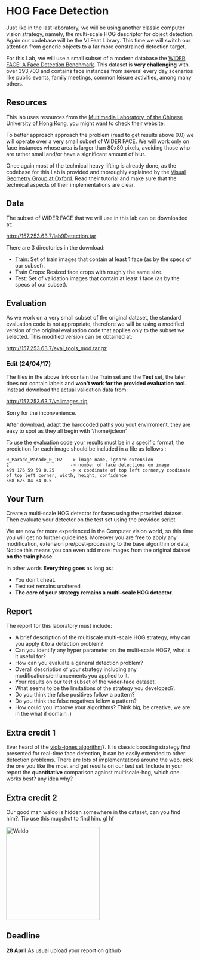 
# HOG Face Detection
Just like in the last laboratory, we will be using another classic computer vision strategy, namely, the multi-scale HOG descriptor for object detection. Again our codebase will be the VLFeat Library. This time we will switch our attention from generic objects to a far more constrained detection target.

For this Lab, we will use a small subset of a modern database the [WIDER FACE: A Face Detection Benchmark](http://mmlab.ie.cuhk.edu.hk/projects/WIDERFace/). This dataset is **very challenging** with over 393,703 and contains face instances from several every day scenarios like public events, family meetings, common leisure activities, among many others.

## Resources

This lab uses resources from the [Multimedia Laboratory, of the Chinese University of Hong Kong](http://mmlab.ie.cuhk.edu.hk), you might want to check their website.

To better approach approach the problem (read to get results above 0.0) we will operate over a very small subset of WIDER FACE. We will work only on face instances whose area is larger than 80x80 pixels, avoiding those who are rather small and/or have a significant amount of blur.

Once again most of the technical heavy lifting is already done, as the codebase for this Lab is provided and thoroughly explained by the [Visual Geometry Group at Oxford](http://www.robots.ox.ac.uk/~vgg/practicals/category-detection/). Read their tutorial and make sure that the technical aspects of their implementations are clear.

## Data 
The subset of WIDER FACE that we will use in this lab can be downloaded at:

http://157.253.63.7/lab9Detection.tar

There are 3 directories in the download:

- Train: Set of train images that contain at least 1 face (as by the specs of our subset).
- Train Crops: Resized face crops with roughly the same size.
- Test: Set of validation images that contain at least 1 face (as by the specs of our subset).


## Evaluation
As we work on a very small subset of the original dataset, the standard evaluation code is not appropriate, therefore we will be using a modified version of the original evaluation code that applies only to the subset we selected. This modified version can be obtained at:

http://157.253.63.7/eval_tools_mod.tar.gz


### Edit (24/04/17)
The files in the above link contain the Train set and the **Test** set, the later does not contain labels and **won't work for the provided evaluation tool**. Instead download the actual validation data from:

http://157.253.63.7/valimages.zip

Sorry for the inconvenience.



After download, adapt the hardcoded paths you yout envirroment, they are easy to spot as they all begin with '/home/jcleon'

To use the evaluation code your results must be in a specific format, the prediction for each image should be included in a file as follows :

```
0_Parade_Parade_0_102   -> image name, ignore extension
2                       -> number of face detections on image
499 176 59 59 0.25      -> x coodinate of top left corner,y coodinate of top left corner, width, height, confidence
568 625 84 84 0.5
```

## Your Turn

Create a multi-scale HOG detector for faces using the provided dataset. Then evaluate your detector on the test set using the provided script

We are now far more experienced in the Computer vision world, so this time you will get no further guidelines. Moreover you are free to apply any modification, extension pre/post-processing to the base algorithm or data, Notice this means you can even add more images from the original dataset **on the train phase**. 

In other words **Everything goes**  as long as:
- You don't cheat.
- Test set remains unaltered
- **The core of your strategy remains a multi-scale HOG detector**.

## Report 
The report for this laboratory must include:
- A brief description of the multiscale multi-scale HOG  strategy, why can you apply it to a detection problem?
- Can you identify any hyper parameter on the multi-scale HOG?, what is it useful for?
- How can you evaluate a general detection problem? 
- Overall description of your strategy including any modifications/enhancements you applied to it.
- Your results on our test subset of the wider-face dataset.
- What seems to be the limitations of the strategy  you developed?.
- Do you think the false positives follow a pattern?
- Do you think the false negatives follow a pattern?
- How could you improve your algorithms? Think big, be creative, we are in the what if domain :)


## Extra credit 1
Ever heard of the [viola-jones algorithm](http://www.vision.caltech.edu/html-files/EE148-2005-Spring/pprs/viola04ijcv.pdf)?. It is classic boosting strategy first presented for real-time face detection, it can be easily extended to other detection problems. 
There are lots of implementations around the web, pick the one you like the most and get results on our test set. Include in your report the **quantitative** comparison against multiscale-hog, which one  works best? any idea why?

## Extra credit 2

Our good man waldo is hidden somewhere in the dataset, can you find him?. Tip use this mugshot to find him. gl hf

<img src="https://pbs.twimg.com/profile_images/561277979855056896/4yRcS2Zo.png" alt="Waldo" width="250" height="250">


## Deadline
**28 April** As usual upload your report on github
